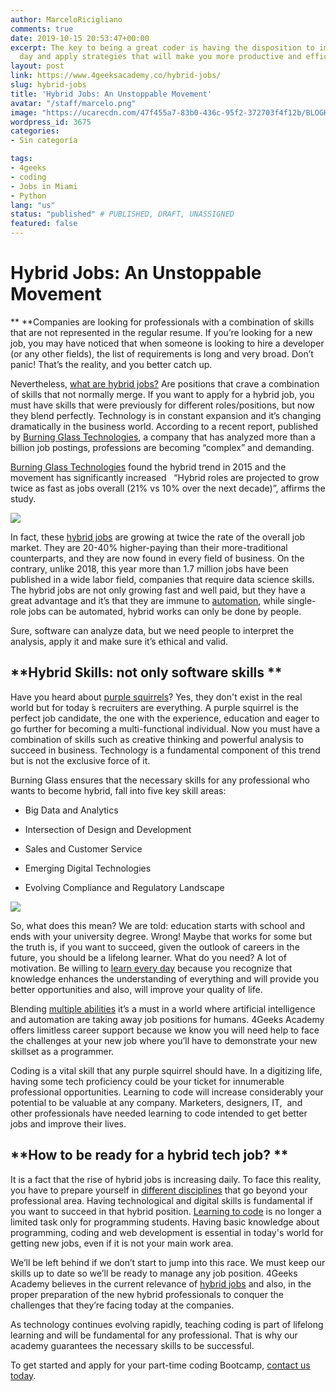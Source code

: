 ```yaml
---
author: MarceloRicigliano
comments: true
date: 2019-10-15 20:53:47+00:00
excerpt: The key to being a great coder is having the disposition to improve every
  day and apply strategies that will make you more productive and efficient.
layout: post
link: https://www.4geeksacademy.co/hybrid-jobs/
slug: hybrid-jobs
title: 'Hybrid Jobs: An Unstoppable Movement'
avatar: "/staff/marcelo.png"
image: "https://ucarecdn.com/47f455a7-83b0-436c-95f2-372703f4f12b/BLOGHYBRID11.jpg"
wordpress_id: 3675
categories:
- Sin categoría

tags:
- 4geeks
- coding
- Jobs in Miami
- Python
lang: "us"
status: "published" # PUBLISHED, DRAFT, UNASSIGNED
featured: false
---
```


# **Hybrid Jobs: An Unstoppable Movement**


** **Companies are looking for professionals with a combination of skills that are not represented in the regular resume. If you’re looking for a new job, you may have noticed that when someone is looking to hire a developer (or any other fields), the list of requirements is long and very broad. Don’t panic! That’s the reality, and you better catch up. 

Nevertheless, [what are hybrid jobs?](https://ibtabusinessblog.com/what-you-need-to-know-to-land-a-hybrid-job/) Are positions that crave a combination of skills that not normally merge. If you want to apply for a hybrid job, you must have skills that were previously for different roles/positions, but now they blend perfectly. Technology is in constant expansion and it’s changing dramatically in the business world. According to a recent report, published by [Burning Glass Technologies](https://www.burning-glass.com/wp-content/uploads/hybrid_jobs_2019_final.pdf), a company that has analyzed more than a billion job postings, professions are becoming “complex” and demanding.

[Burning Glass Technologies](https://www.burning-glass.com/wp-content/uploads/hybrid_jobs_2019_final.pdf) found the hybrid trend in 2015 and the movement has significantly increased   “Hybrid roles are projected to grow twice as fast as jobs overall (21% vs 10% over the next decade)”, affirms the study. 

![](https://www.4geeksacademy.co/wp-content/uploads/2019/10/BLOG-BETTER-1024x524.jpg)

In fact, these [hybrid jobs](https://fortune.com/2019/03/21/hybrid-jobs-purple-squirrels/) are growing at twice the rate of the overall job market. They are 20-40% higher-paying than their more-traditional counterparts, and they are now found in every field of business. On the contrary, unlike 2018, this year more than 1.7 million jobs have been published in a wide labor field, companies that require data science skills. The hybrid jobs are not only growing fast and well paid, but they have a great advantage and it’s that they are immune to [automation](https://www.techopedia.com/definition/32099/automation), while single-role jobs can be automated, hybrid works can only be done by people. 

Sure, software can analyze data, but we need people to interpret the analysis, apply it and make sure it’s ethical and valid. 


## **Hybrid Skills: not only software skills **


Have you heard about [purple squirrels](https://fortune.com/2019/03/21/hybrid-jobs-purple-squirrels/)? Yes, they don't exist in the real world but for today ́s recruiters are everything. A purple squirrel is the perfect job candidate, the one with the experience, education and eager to go further for becoming a multi-functional individual. Now you must have a combination of skills such as creative thinking and powerful analysis to succeed in business. Technology is a fundamental component of this trend but is not the exclusive force of it. 

Burning Glass ensures that the necessary skills for any professional who wants to become hybrid, fall into five key skill areas:



 	
  * Big Data and Analytics 

 	
  * Intersection of Design and Development 

 	
  * Sales and Customer Service 

 	
  * Emerging Digital Technologies 

 	
  * Evolving Compliance and Regulatory Landscape


![](https://www.4geeksacademy.co/wp-content/uploads/2019/10/BLOG-5KEYAREAS-1024x524.jpg)

So, what does this mean? We are told: education starts with school and ends with your university degree. Wrong! Maybe that works for some but the truth is, if you want to succeed, given the outlook of careers in the future, you should be a lifelong learner. What do you need? A lot of motivation. Be willing to [learn every day](https://www.sciencedirect.com/science/article/pii/S1877042812019416) because you recognize that knowledge enhances the understanding of everything and will provide you better opportunities and also, will improve your quality of life.

Blending [multiple abilities](https://www.thebalancecareers.com/what-is-a-skill-set-2062103) it’s a must in a world where artificial intelligence and automation are taking away job positions for humans. 4Geeks Academy offers limitless career support because we know you will need help to face the challenges at your new job where you’ll have to demonstrate your new skillset as a programmer. 

Coding is a vital skill that any purple squirrel should have. In a digitizing life, having some tech proficiency could be your ticket for innumerable professional opportunities. Learning to code will increase considerably your potential to be valuable at any company. Marketers, designers, IT,  and other professionals have needed learning to code intended to get better jobs and improve their lives. 


## **How to be ready for a hybrid tech job? **


It is a fact that the rise of hybrid jobs is increasing daily. To face this reality, you have to prepare yourself in [different disciplines](https://www.getsmarter.com/blog/employee-development/skills-of-the-future-workforce-upskilling-for-hybrid-jobs/) that go beyond your professional area. Having technological and digital skills is fundamental if you want to succeed in that hybrid position. [Learning to code](https://www.4geeksacademy.co/hacks-lear-to-code/) is no longer a limited task only for programming students. Having basic knowledge about programming, coding and web development is essential in today's world for getting new jobs, even if it is not your main work area. 

We’ll be left behind if we don’t start to jump into this race. We must keep our skills up to date so we’ll be ready to manage any job position. 4Geeks Academy believes in the current relevance of [hybrid jobs](https://www.thebalancecareers.com/hybrid-jobs-and-the-hybrid-skills-candidates-need-most-4586497) and also, in the proper preparation of the new hybrid professionals to conquer the challenges that they’re facing today at the companies. 

As technology continues evolving rapidly, teaching coding is part of lifelong learning and will be fundamental for any professional. That is why our academy guarantees the necessary skills to be successful.

To get started and apply for your part-time coding Bootcamp, [contact us today](https://www.4geeksacademy.co/contact/).
